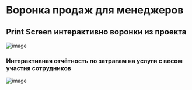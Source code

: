 # Воронка продаж для менеджеров
## Print Screen интерактивно воронки из проекта
![image](https://user-images.githubusercontent.com/76148212/124668544-b44a0d00-deb9-11eb-857f-7979274cdb48.png)

### Интерактивная отчётность по затратам на услуги с весом участия сотрудников
![image](https://user-images.githubusercontent.com/76148212/129324919-2e30a130-37c8-4af0-b09c-5394c5b5ad05.png)
